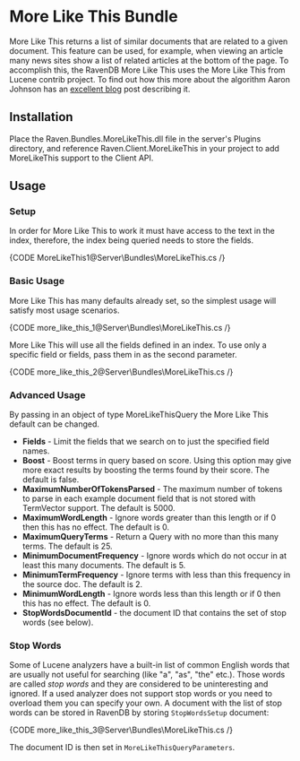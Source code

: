 ﻿# More Like This Bundle

More Like This returns a list of similar documents that are related to a given document. This feature can be used, for example, when viewing an article many news sites show a list of related articles at the bottom of the page. To accomplish this, the RavenDB More Like This uses the More Like This from Lucene contrib project. To find out how this more about the algorithm Aaron Johnson has an [excellent blog](http://cephas.net/blog/2008/03/30/how-morelikethis-works-in-lucene/) post describing it.

## Installation

Place the Raven.Bundles.MoreLikeThis.dll file in the server's Plugins directory, and  reference Raven.Client.MoreLikeThis in your project to add MoreLikeThis support to the Client API.

## Usage
### Setup

In order for More Like This to work it must have access to the text in the index, therefore, the index being queried needs to store the fields.

{CODE MoreLikeThis1@Server\Bundles\MoreLikeThis.cs /}

### Basic Usage

More Like This has many defaults already set, so the simplest usage will satisfy most usage scenarios.

{CODE more_like_this_1@Server\Bundles\MoreLikeThis.cs /}

More Like This will use all the fields defined in an index. To use only a specific field or fields, pass them in as the second parameter.

{CODE more_like_this_2@Server\Bundles\MoreLikeThis.cs /}

### Advanced Usage

By passing in an object of type MoreLikeThisQuery the More Like This default can be changed.

+ **Fields** - Limit the fields that we search on to just the specified field names.
+ **Boost** - Boost terms in query based on score. Using this option may give more exact results by boosting the terms found by their score. The default is false.
+ **MaximumNumberOfTokensParsed** - The maximum number of tokens to parse in each example document field that is not stored with TermVector support. The default is 5000.
+ **MaximumWordLength** - Ignore words greater than this length or if 0 then this has no effect. The default is 0.
+ **MaximumQueryTerms** - Return a Query with no more than this many terms. The default is 25.
+ **MinimumDocumentFrequency** - Ignore words which do not occur in at least this many documents. The default is 5.
+ **MinimumTermFrequency** - Ignore terms with less than this frequency in the source doc. The default is 2.
+ **MinimumWordLength** - Ignore words less than this length or if 0 then this has no effect. The default is 0.
+ **StopWordsDocumentId** - the document ID that contains the set of stop words (see below).

### Stop Words

Some of Lucene analyzers have a built-in list of common English words that are usually not useful for searching (like "a", "as", "the" etc.). Those words are called 
*stop words* and they are considered to be uninteresting and ignored. If a used analyzer does not support stop words or you need to overload them you can specify your own.
A document with the list of stop words can be stored in RavenDB by storing `StopWordsSetup` document:

{CODE more_like_this_3@Server\Bundles\MoreLikeThis.cs /}

The document ID is then set in `MoreLikeThisQueryParameters`.